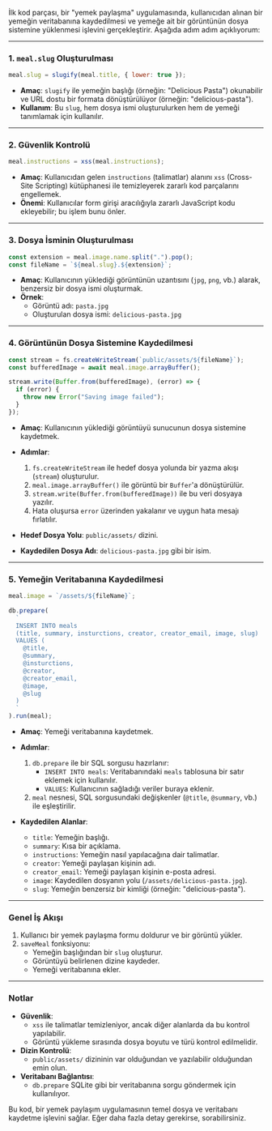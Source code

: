 İlk kod parçası, bir "yemek paylaşma" uygulamasında, kullanıcıdan alınan bir yemeğin veritabanına kaydedilmesi ve yemeğe ait bir görüntünün dosya sistemine yüklenmesi işlevini gerçekleştirir. Aşağıda adım adım açıklıyorum:

---

### **1. `meal.slug` Oluşturulması**

```javascript
meal.slug = slugify(meal.title, { lower: true });
```

- **Amaç**: `slugify` ile yemeğin başlığı (örneğin: "Delicious Pasta") okunabilir ve URL dostu bir formata dönüştürülüyor (örneğin: "delicious-pasta").
- **Kullanım**: Bu `slug`, hem dosya ismi oluşturulurken hem de yemeği tanımlamak için kullanılır.

---

### **2. Güvenlik Kontrolü**

```javascript
meal.instructions = xss(meal.instructions);
```

- **Amaç**: Kullanıcıdan gelen `instructions` (talimatlar) alanını `xss` (Cross-Site Scripting) kütüphanesi ile temizleyerek zararlı kod parçalarını engellemek.
- **Önemi**: Kullanıcılar form girişi aracılığıyla zararlı JavaScript kodu ekleyebilir; bu işlem bunu önler.

---

### **3. Dosya İsminin Oluşturulması**

```javascript
const extension = meal.image.name.split(".").pop();
const fileName = `${meal.slug}.${extension}`;
```

- **Amaç**: Kullanıcının yüklediği görüntünün uzantısını (`jpg`, `png`, vb.) alarak, benzersiz bir dosya ismi oluşturmak.
- **Örnek**:
  - Görüntü adı: `pasta.jpg`
  - Oluşturulan dosya ismi: `delicious-pasta.jpg`

---

### **4. Görüntünün Dosya Sistemine Kaydedilmesi**

```javascript
const stream = fs.createWriteStream(`public/assets/${fileName}`);
const bufferedImage = await meal.image.arrayBuffer();

stream.write(Buffer.from(bufferedImage), (error) => {
  if (error) {
    throw new Error("Saving image failed");
  }
});
```

- **Amaç**: Kullanıcının yüklediği görüntüyü sunucunun dosya sistemine kaydetmek.
- **Adımlar**:

  1. `fs.createWriteStream` ile hedef dosya yolunda bir yazma akışı (`stream`) oluşturulur.
  2. `meal.image.arrayBuffer()` ile görüntü bir `Buffer`'a dönüştürülür.
  3. `stream.write(Buffer.from(bufferedImage))` ile bu veri dosyaya yazılır.
  4. Hata oluşursa `error` üzerinden yakalanır ve uygun hata mesajı fırlatılır.

- **Hedef Dosya Yolu**: `public/assets/` dizini.
- **Kaydedilen Dosya Adı**: `delicious-pasta.jpg` gibi bir isim.

---

### **5. Yemeğin Veritabanına Kaydedilmesi**

```javascript
meal.image = `/assets/${fileName}`;

db.prepare(
  `
  INSERT INTO meals
  (title, summary, insturctions, creator, creator_email, image, slug)
  VALUES (
    @title,
    @summary,
    @insturctions,
    @creator,
    @creator_email,
    @image,
    @slug
  )
  `
).run(meal);
```

- **Amaç**: Yemeği veritabanına kaydetmek.
- **Adımlar**:

  1. `db.prepare` ile bir SQL sorgusu hazırlanır:
     - `INSERT INTO meals`: Veritabanındaki `meals` tablosuna bir satır eklemek için kullanılır.
     - `VALUES`: Kullanıcının sağladığı veriler buraya eklenir.
  2. `meal` nesnesi, SQL sorgusundaki değişkenler (`@title`, `@summary`, vb.) ile eşleştirilir.

- **Kaydedilen Alanlar**:
  - `title`: Yemeğin başlığı.
  - `summary`: Kısa bir açıklama.
  - `instructions`: Yemeğin nasıl yapılacağına dair talimatlar.
  - `creator`: Yemeği paylaşan kişinin adı.
  - `creator_email`: Yemeği paylaşan kişinin e-posta adresi.
  - `image`: Kaydedilen dosyanın yolu (`/assets/delicious-pasta.jpg`).
  - `slug`: Yemeğin benzersiz bir kimliği (örneğin: "delicious-pasta").

---

### **Genel İş Akışı**

1. Kullanıcı bir yemek paylaşma formu doldurur ve bir görüntü yükler.
2. `saveMeal` fonksiyonu:
   - Yemeğin başlığından bir `slug` oluşturur.
   - Görüntüyü belirlenen dizine kaydeder.
   - Yemeği veritabanına ekler.

---

### **Notlar**

- **Güvenlik**:
  - `xss` ile talimatlar temizleniyor, ancak diğer alanlarda da bu kontrol yapılabilir.
  - Görüntü yükleme sırasında dosya boyutu ve türü kontrol edilmelidir.
- **Dizin Kontrolü**:
  - `public/assets/` dizininin var olduğundan ve yazılabilir olduğundan emin olun.
- **Veritabanı Bağlantısı**:
  - `db.prepare` SQLite gibi bir veritabanına sorgu göndermek için kullanılıyor.

Bu kod, bir yemek paylaşım uygulamasının temel dosya ve veritabanı kaydetme işlevini sağlar. Eğer daha fazla detay gerekirse, sorabilirsiniz.
